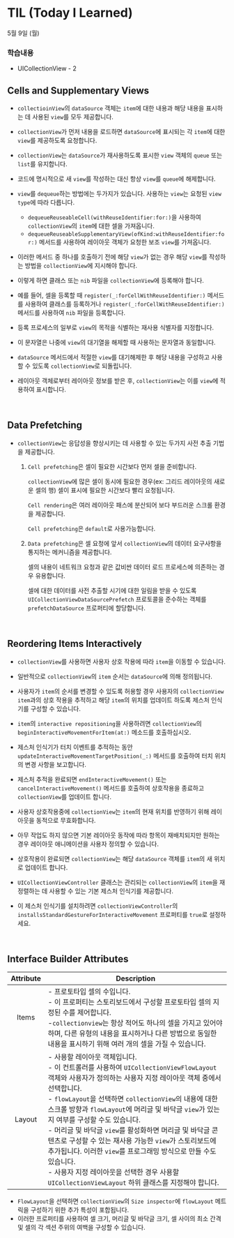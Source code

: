 # TIL (Today I Learned)
5월 9일 (월)

### 학습내용

- UICollectionView - 2

## ****Cells and Supplementary Views****

- `collectioinView`의 `dataSource` 객체는 `item`에 대한 내용과 해당 내용을 표시하는 데 사용된 `view`를 모두 제공합니다.
- `collectionView`가 먼저 내용을 로드하면 `dataSource`에 표시되는 각 `item`에 대한 `view`를 제공하도록 요청합니다.
- `collectionView`는 `dataSource`가 재사용하도록 표시한 `view` 객체의 `queue` 또는 `list`를 유지합니다.
- 코드에 명시적으로 새 `view`를 작성하는 대신 항상 `view`를 `queue`에 해제합니다.

- `view`를 `dequeue`하는 방법에는 두가지가 있습니다. 사용하는 `view`는 요청된 `view type`에 따라 다릅니다.
    - `dequeueReuseableCell(withReuseIdentifier:for:)`을 사용하여 `collectionView`의 `item`에 대한 셀을 가져옵니다.
    - `dequeueReuseableSupplementaryView(ofKind:withReuseIdentifier:for:)` 메서드를 사용하여 레이아웃 객체가 요청한 보조 `view`를 가져옵니다.

- 이러한 메서드 중 하나를 호출하기 전에 해당 `view`가 없는 경우 해당 `view`를 작성하는 방법을 `collectionView`에 지시해야 합니다.
- 이렇게 하면 클래스 또는 `nib` 파일을 `collectionView`에 등록해야 합니다.
- 예를 들어, 셀을 등록할 때 `register(_:forCellWithReuseIdentifier:)` 메서드를 사용하여 클래스를 등록하거나 `register(_:forCellWithReuseIdentifier:)` 메서드를 사용하여 `nib` 파일을 등록합니다.
- 등록 프로세스의 일부로 `view`의 목적을 식별하는 재사용 식별자를 지정합니다.
- 이 문자열은 나중에 `view`의 대기열을 해제할 때 사용하는 문자열과 동일합니다.

- `dataSource` 메서드에서 적절한 `view`를 대기해제한 후 해당 내용을 구성하고 사용할 수 있도록 `collectionView`로 되돌립니다.
- 레이아웃 객체로부터 레이아웃 정보를 받은 후, `collectionView`는 이를 `view`에 적용하여 표시합니다.

<br>

## ****Data Prefetching****

- `collectionView`는 응답성을 향상시키는 데 사용할 수 있는 두가지 사전 추출 기법을 제공합니다.
    1. `Cell prefetching`은 셀이 필요한 시간보다 먼저 셀을 준비합니다.
        
        `collectionView`에 많은 셀이 동시에 필요한 경우(ex: 그리드 레이아웃의 새로운 셀의 행) 셀이 표시에 필요한 시간보다 빨리 요청됩니다.
        
        `Cell rendering`은 여러 레이아웃 패스에 분산되어 보다 부드러운 스크롤 환경을 제공합니다. 
        
        `Cell prefetching`은 `default`로 사용가능합니다.
        
    2. `Data prefetching`은 셀 요청에 앞서 `collectionView`의 데이터 요구사항을 통지하는 메커니즘을 제공합니다. 
        
        셀의 내용이 네트워크 요청과 같은 값비싼 데이터 로드 프로세스에 의존하는 경우 유용합니다. 
        
        셀에 대한 데이터를 사전 추출할 시기에 대한 일림을 받을 수 있도록 `UICollectionViewDataSourcePrefetch` 프로토콜을 준수하는 객체를 `prefetchDataSource` 프로퍼티에 할당합니다.
        
<br>

## ****Reordering Items Interactively****

- `collectionView`를 사용하면 사용자 상호 작용에 따라 `item`을 이동할 수 있습니다.
- 일반적으로 `collectionView`의 `item` 순서는 `dataSource`에 의해 정의됩니다.
- 사용자가 `item`의 순서를 변경할 수 있도록 허용할 경우 사용자의 `collectionView` `item`과의 상호 작용을 추적하고 해당 `item`의 위치를 업데이트 하도록 제스처 인식기를 구성할 수 있습니다.

- `item`의 `interactive repositioning`을 사용하려면 `collectionView`의 `beginInteractiveMovementForItem(at:)` 메소드를 호출하십시오.
- 제스처 인식기가 터치 이벤트를 추적하는 동안 `updateInteractiveMovementTargetPosition(_:)` 메서드를 호출하여 터치 위치의 변경 사항을 보고합니다.
- 제스처 추적을 완료되면 `endInteractiveMovement()` 또는 `cancelInteractiveMovement()` 메서드를 호출하여 상호작용을 종료하고 `collectionView`를 업데이트 합니다.

- 사용자 상호작용중에 `collectionView`는 `item`의 현재 위치를 반영하기 위해 레이아웃을 동적으로 무효화합니다.
- 아무 작업도 하지 않으면 기본 레이아웃 동작에 따라 항목이 재배치되지만 원하는 경우 레이아웃 애니메이션을 사용자 정의할 수 있습니다.
- 상호작용이 완료되면 `collectionView`는 해당 `dataSource` 객체를 `item`의 새 위치로 업데이트 합니다.

- `UICollectionViewController` 클래스는 관리되는 `collectionView`의 `item`을 재정렬하는 데 사용할 수 있는 기본 제스처 인식기를 제공합니다.
- 이 제스처 인식기를 설치하려면 `collectionViewController`의  `installsStandardGestureForInteractiveMovement` 프로퍼티를 `true`로 설정하세요.

<br>

## ****Interface Builder Attributes****

| Attribute | Description |
| :---: | --- |
| Items | - 프로토타입 셀의 수입니다.<br>- 이 프로퍼티는 스토리보드에서 구성할 프로토타입 셀의 지정된 수를 제어합니다.<br>-`collectionview`는 항상 적어도 하나의 셀을 가지고 있어야 하며, 다른 유형의 내용을 표시하거나 다른 방법으로 동일한 내용을 표시하기 위해 여러 개의 셀을 가질 수 있습니다.  |
| Layout | - 사용할 레이아웃 객체입니다.<br>- 이 컨트롤러를 사용하여 `UICollectionViewFlowLayout` 객체와 사용자가 정의하는 사용자 지정 레이아웃 객체 중에서 선택합니다.<br>- `flowLayout`을 선택하면 `collectionView`의 내용에 대한 스크롤 방향과 `flowLayout`에 머리글 및 바닥글 `view`가 있는지 여부를 구성할 수도 있습니다.<br>- 머리글 및 바닥글 `view`를 활성화하면 머리글 및 바닥글 콘텐츠로 구성할 수 있는 재사용 가능한 `view`가 스토리보드에 추가됩니다. 이러한 `view`를 프로그래밍 방식으로 만들 수도 있습니다.<br>- 사용자 지정 레이아웃을 선택한 경우 사용할 `UICollectionViewLayout` 하위 클래스를 지정해야 합니다. |

- `FlowLayout`을 선택하면 `collectionView`의 `Size inspector`에 `flowLayout` 메트릭을 구성하기 위한 추가 특성이 포합됩니다.
- 이러한 프로퍼티를 사용하여 셀 크기, 머리글 및 바닥글 크기, 셀 사이의 최소 간격 및 셀의 각 섹션 주위의 여백을 구성할 수 있습니다.




